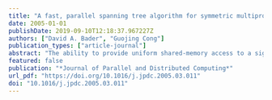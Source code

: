 ```yaml
---
title: "A fast, parallel spanning tree algorithm for symmetric multiprocessors (SMPs)"
date: 2005-01-01
publishDate: 2019-09-10T12:18:37.967227Z
authors: ["David A. Bader", "Guojing Cong"]
publication_types: ["article-journal"]
abstract: "The ability to provide uniform shared-memory access to a significant number of processors in a single SMP node brings us much closer to the ideal PRAM parallel computer. Many PRAM algorithms can be adapted to SMPs with few modifications. Yet there are few studies that deal with the implementation and performance issues of running PRAM-style algorithms on SMPs. Our study in this paper focuses on implementing parallel spanning tree algorithms on SMPs. Spanning tree is an important problem in the sense that it is the building block for many other parallel graph algorithms and also because it is representative of a large class of irregular combinatorial problems that have simple and efficient sequential implementations and fast PRAM algorithms, but these irregular problems often have no known efficient parallel implementations. Experimental studies have been conducted on related problems (minimum spanning tree and connected components) using parallel computers, but only achieved reasonable speedup on regular graph topologies that can be implicitly partitioned with good locality features or on very dense graphs with limited numbers of vertices. In this paper we present a new randomized algorithm and implementation with superior performance that for the first time achieves parallel speedup on arbitrary graphs (both regular and irregular topologies) when compared with the best sequential implementation for finding a spanning tree. This new algorithm uses several techniques to give an expected running time that scales linearly with the number p of processors for suitably large inputs (n>p2). As the spanning tree problem is notoriously hard for any parallel implementation to achieve reasonable speedup, our study may shed new light on implementing PRAM algorithms for shared-memory parallel computers. The main results of this paper are: 1. A new and practical spanning tree algorithm for symmetric multiprocessors that exhibits parallel speedups on graphs with regular and irregular topologies; and 2. an experimental study of parallel spanning tree algorithms that reveals the superior performance of our new approach compared with the previous algorithms.   The source code for these algorithms is freely-available from our web site. "
featured: false
publication: "*Journal of Parallel and Distributed Computing*"
url_pdf: "https://doi.org/10.1016/j.jpdc.2005.03.011"
doi: "10.1016/j.jpdc.2005.03.011"
---
```


